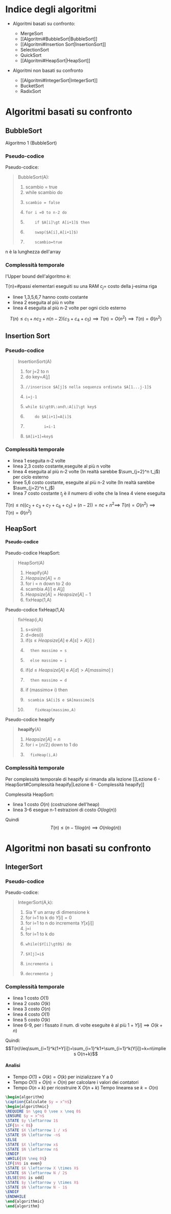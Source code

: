 
# Indice degli algoritmi

- Algoritmi basati su confronto:
	- MergeSort
	- [[Algoritmi#BubbleSort|BubbleSort]]
	- [[Algoritmi#Insertion Sort|InsertionSort]]
	- SelectionSort
	- QuickSort
	- [[Algoritmi#HeapSort|HeapSort]]

- Algoritmi non basati su confronto
	- [[Algoritmi#IntegerSort|IntegerSort]]
	- BucketSort
	- RadixSort

# Algoritmi basati su confronto

## BubbleSort
Algoritmo 1 (BubbleSort)

### Pseudo-codice
Pseudo-codice:

>BubbleSort(A):
>1. scambio = true
>2. while scambio do
>3. 	scambio = false
>4. 	for i =0 to n-2 do
>5. 		if $A[i]\gt A[i+1]$ then
>6. 		swap($A[i],A[i+1]$)
>7. 		scambio=true

n è la lunghezza dell'array

### Complessità temporale

l'Upper bound dell'algoritmo è:

T(n)=#passi elementari eseguiti su una RAM
$c_j$= costo della j-esima riga
- linee 1,3,5,6,7 hanno costo costante
- linea 2 eseguita al più n volte
- linea 4 eseguita al più n-2 volte per ogni ciclo esterno

$$T(n)\leq c_1+nc_2+n(n-2)(c_3+c_4+c_5)\implies T(n)=O(n^2)\implies T(n)=\Theta(n^2)$$

## Insertion Sort

### Pseudo-codice

>InsertionSort(A)
>1. for j=2 to n
>2.	do key=$A[j]$
>3.		//inserisce $A[j]$ nella sequenza ordinata $A[1...j-1]$
>4.		i=j-1
>5.		while $i\gt0\:and\:A[i]\gt key$
>6.			do $A[i+1]=A[i]$
>7.				i=i-1
>8.		$A[i+1]=key$

### Complessità temporale

- linea 1 eseguita n-2 volte
- linea 2,3 costo costante,eseguite al più n volte
- linea 4 eseguita al più n-2 volte (In realtà sarebbe $\sum_{j=2}^n t_j$) per ciclo esterno
- linee 5,6 costo costante, eseguite al più n-2 volte (In realtà sarebbe $\sum_{j=2}^n t_j$)
- linea 7 costo costante
$t_j$ è il numero di volte che la linea 4 viene eseguita

$T(n)\leq n((c_2+c_3+c_7+c_6+c_5)+(n-2))=nc+n^2\implies$
$T(n)=O(n^2)\implies T(n)=\Theta(n^2)$

## HeapSort

#### Pseudo-codice

Pseudo-codice HeapSort:

>HeapSort(A)
>1. Heapify(A)
>2. $Heapsize[A]=n$
>3. for i = n down to 2 do
>4.	   scambia $A[i]$ e $A[j]$
>5.    $Heapsize[A]=Heapsize[A]-1$
>6.    fixHeap(1,A)

Pseudo-codice fixHeap(1,A)

>fixHeap(i,A)
>1. s=sin(i)
>2. d=des(i)
>3. if($s\leq Heapsize[A]$ e $A[s]\gt A[i]$ )
>4.       then massimo = s
>5.       else massimo = i
>6. if($d\leq Heapsize[A]$ e $A[d]\gt A[massimo]$ )
>7.       then massimo = d
>8. if (massimo$\neq$ i) then
>9.      scambia $A[i]$ e $A[massimo]$
>10.	     fixHeap(massimo,A)

Pseudo-codice heapify

>**heapify**(A)
>1. $Heapsize[A]=n$
>2. for i = $\lfloor n/2\rfloor$  down to 1 do
>3.       fixHeap(i,A)

### Complessità temporale

Per complessità temporale di heapify si rimanda alla lezione [[Lezione 6 - HeapSort#Complessità heapify|Lezione 6 - Complessità heapify]]

Complessità HeapSort:
- linea 1 costo $O(n)$ (costruzione dell'heap)
- linea 3-6 esegue n-1 estrazioni di costo $O(log(n))$

Quindi $$T(n)\leq(n-1)log(n)\implies O(nlog(n))$$


# Algoritmi non basati su confronto

## IntegerSort

### Pseudo-codice

Pseudo-codice:
>IntegerSort(A,k):
>1. Sia Y un array di dimensione k
>2. for i=1 to k do $Y[i]=0$
>3. for i=1 to n do incrementa $Y[x[i]]$
>4. j=i
>5. for i=1 to k do
>6. 	while($Y[i]\gt0$) do
>7. 	$X[j]=i$
>8. 	incrementa i
>9. 	decrementa j

### Complessità temporale

- linea 1 costo $O(1)$
- linea 2 costo $O(k)$
- linea 3 costo $O(n)$
- linea 4 costo $O(1)$
- linea 5 costo $O(k)$
- linee 6-9, per i fissato il num. di volte eseguite è al più $1+Y[i]\implies O(k+n)$

Quindi:
$$T(n)\leq\sum_{i=1}^k(1+Y[i])=\sum_{i=1}^k1+\sum_{i=1}^k(Y[i])=k+n\implies O(n+k)$$
#### Analisi
- Tempo $O(1)+O(k)=O(k)$ per inizializzare Y a 0
- Tempo $O(1)+O(n)=O(n)$ per calcolare i valori dei contatori
- Tempo $O(n+k)$ per ricostruire X
$O(n+k)$
Tempo linearea se $k=O(n)$

```latex
\begin{algorithm}
\caption{Calculate $y = x^n$}
\begin{algorithmic} 
\REQUIRE $n \geq 0 \vee x \neq 0$
\ENSURE $y = x^n$
\STATE $y \leftarrow 1$
\IF{$n < 0$}
\STATE $X \leftarrow 1 / x$
\STATE $N \leftarrow -n$
\ELSE
\STATE $X \leftarrow x$
\STATE $N \leftarrow n$
\ENDIF
\WHILE{$N \neq 0$}
\IF{$N$ is even}
\STATE $X \leftarrow X \times X$
\STATE $N \leftarrow N / 2$
\ELSE[$N$ is odd]
\STATE $y \leftarrow y \times X$
\STATE $N \leftarrow N - 1$
\ENDIF
\ENDWHILE
\end{algorithmic}
\end{algorithm}
```
